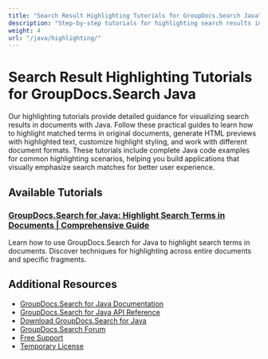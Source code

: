 ```yaml
---
title: "Search Result Highlighting Tutorials for GroupDocs.Search Java"
description: "Step-by-step tutorials for highlighting search results in various document formats using GroupDocs.Search for Java."
weight: 4
url: "/java/highlighting/"
---
```


# Search Result Highlighting Tutorials for GroupDocs.Search Java

Our highlighting tutorials provide detailed guidance for visualizing search results in documents with Java. Follow these practical guides to learn how to highlight matched terms in original documents, generate HTML previews with highlighted text, customize highlight styling, and work with different document formats. These tutorials include complete Java code examples for common highlighting scenarios, helping you build applications that visually emphasize search matches for better user experience.

## Available Tutorials

### [GroupDocs.Search for Java&#58; Highlight Search Terms in Documents | Comprehensive Guide](./groupdocs-search-java-highlight-terms-documents/)
Learn how to use GroupDocs.Search for Java to highlight search terms in documents. Discover techniques for highlighting across entire documents and specific fragments.

## Additional Resources

- [GroupDocs.Search for Java Documentation](https://docs.groupdocs.com/search/java/)
- [GroupDocs.Search for Java API Reference](https://reference.groupdocs.com/search/java/)
- [Download GroupDocs.Search for Java](https://releases.groupdocs.com/search/java/)
- [GroupDocs.Search Forum](https://forum.groupdocs.com/c/search)
- [Free Support](https://forum.groupdocs.com/)
- [Temporary License](https://purchase.groupdocs.com/temporary-license/)
